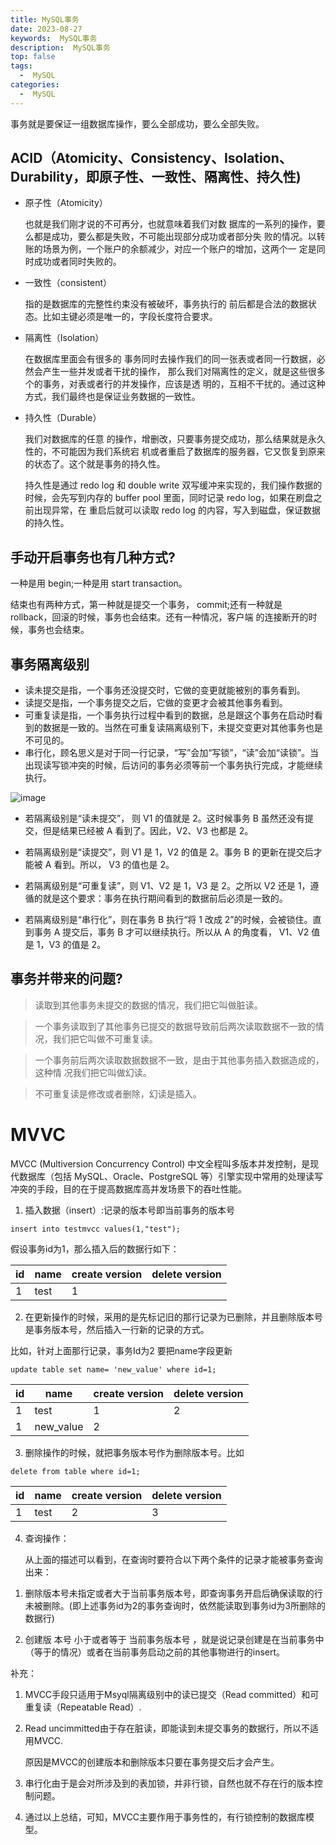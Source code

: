 ```yaml
---
title: MySQL事务
date: 2023-08-27
keywords:  MySQL事务
description:  MySQL事务
top: false
tags:
  -  MySQL
categories:
  -  MySQL
---
```

事务就是要保证一组数据库操作，要么全部成功，要么全部失败。


## ACID（Atomicity、Consistency、Isolation、Durability，即原子性、一致性、隔离性、持久性)

- 原子性（Atomicity）
    
    也就是我们刚才说的不可再分，也就意味着我们对数 据库的一系列的操作，要么都是成功，要么都是失败，不可能出现部分成功或者部分失 败的情况。以转账的场景为例，一个账户的余额减少，对应一个账户的增加，这两个一 定是同时成功或者同时失败的。

- 一致性（consistent）

    指的是数据库的完整性约束没有被破坏，事务执行的 前后都是合法的数据状态。比如主键必须是唯一的，字段长度符合要求。

- 隔离性（Isolation）

    在数据库里面会有很多的 事务同时去操作我们的同一张表或者同一行数据，必然会产生一些并发或者干扰的操作， 那么我们对隔离性的定义，就是这些很多个的事务，对表或者行的并发操作，应该是透 明的，互相不干扰的。通过这种方式，我们最终也是保证业务数据的一致性。

- 持久性（Durable）

    我们对数据库的任意 的操作，增删改，只要事务提交成功，那么结果就是永久性的，不可能因为我们系统宕 机或者重启了数据库的服务器，它又恢复到原来的状态了。这个就是事务的持久性。

    持久性是通过 redo log 和 double write 双写缓冲来实现的，我们操作数据的时候，会先写到内存的 buffer pool 里面，同时记录 redo log，如果在刷盘之前出现异常，在 重启后就可以读取 redo log 的内容，写入到磁盘，保证数据的持久性。


## 手动开启事务也有几种方式?

一种是用 begin;一种是用 start transaction。

结束也有两种方式，第一种就是提交一个事务， commit;还有一种就是 rollback，回滚的时候，事务也会结束。还有一种情况，客户端 的连接断开的时候，事务也会结束。


## 事务隔离级别

- 读未提交是指，一个事务还没提交时，它做的变更就能被别的事务看到。
- 读提交是指，一个事务提交之后，它做的变更才会被其他事务看到。
- 可重复读是指，一个事务执行过程中看到的数据，总是跟这个事务在启动时看到的数据是一致的。当然在可重复读隔离级别下，未提交变更对其他事务也是不可见的。
- 串行化，顾名思义是对于同一行记录，“写”会加“写锁”，“读”会加“读锁”。当出现读写锁冲突的时候，后访问的事务必须等前一个事务执行完成，才能继续执行。


![image](http://java-run-blog.oss-cn-zhangjiakou.aliyuncs.com/58e73934bbb8447ba73eae4c801ea4ba.png)

- 若隔离级别是“读未提交”， 则 V1 的值就是 2。这时候事务 B 虽然还没有提交，但是结果已经被 A 看到了。因此，V2、V3 也都是 2。

- 若隔离级别是“读提交”，则 V1 是 1，V2 的值是 2。事务 B 的更新在提交后才能被 A 看到。所以， V3 的值也是 2。

- 若隔离级别是“可重复读”，则 V1、V2 是 1，V3 是 2。之所以 V2 还是 1，遵循的就是这个要求：事务在执行期间看到的数据前后必须是一致的。

- 若隔离级别是“串行化”，则在事务 B 执行“将 1 改成 2”的时候，会被锁住。直到事务 A 提交后，事务 B 才可以继续执行。所以从 A 的角度看， V1、V2 值是 1，V3 的值是 2。

## 事务并带来的问题?

>读取到其他事务未提交的数据的情况，我们把它叫做脏读。

>一个事务读取到了其他事务已提交的数据导致前后两次读取数据不一致的情 况，我们把它叫做不可重复读。

> 一个事务前后两次读取数据数据不一致，是由于其他事务插入数据造成的，这种情 况我们把它叫做幻读。

> 不可重复读是修改或者删除，幻读是插入。



# MVVC

 MVCC (Multiversion Concurrency Control) 中文全程叫多版本并发控制，是现代数据库（包括 MySQL、Oracle、PostgreSQL 等）引擎实现中常用的处理读写冲突的手段，目的在于提高数据库高并发场景下的吞吐性能。





1. 插入数据（insert）:记录的版本号即当前事务的版本号

```mysql
insert into testmvcc values(1,"test");
```

假设事务id为1，那么插入后的数据行如下：

|id|name|create version| delete version|
|---|---|---|---|
|1|test|1||


2. 在更新操作的时候，采用的是先标记旧的那行记录为已删除，并且删除版本号是事务版本号，然后插入一行新的记录的方式。

比如，针对上面那行记录，事务Id为2 要把name字段更新
```mysql
update table set name= 'new_value' where id=1;
```

|id|name|create version| delete version|
|---|---|---|---|
|1|test|1|2|
|1|new_value|2||

3. 删除操作的时候，就把事务版本号作为删除版本号。比如

```mysql
delete from table where id=1;
```

|id|name|create version| delete version|
|---|---|---|---|
|1|test|2|3|

4. 查询操作：

    从上面的描述可以看到，在查询时要符合以下两个条件的记录才能被事务查询出来：

1) 删除版本号未指定或者大于当前事务版本号，即查询事务开启后确保读取的行未被删除。(即上述事务id为2的事务查询时，依然能读取到事务id为3所删除的数据行)

2) 创建版 本号 小于或者等于 当前事务版本号 ，就是说记录创建是在当前事务中（等于的情况）或者在当前事务启动之前的其他事物进行的insert。

补充：

1. MVCC手段只适用于Msyql隔离级别中的读已提交（Read committed）和可重复读（Repeatable Read）.

2. Read uncimmitted由于存在脏读，即能读到未提交事务的数据行，所以不适用MVCC.

    原因是MVCC的创建版本和删除版本只要在事务提交后才会产生。

3. 串行化由于是会对所涉及到的表加锁，并非行锁，自然也就不存在行的版本控制问题。

4. 通过以上总结，可知，MVCC主要作用于事务性的，有行锁控制的数据库模型。
